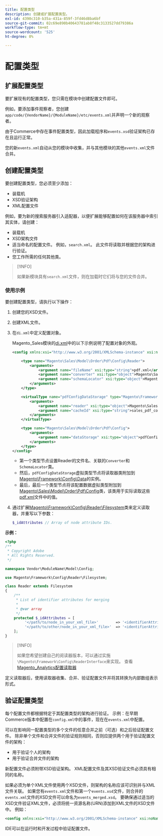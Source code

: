 ```yaml
---
title: 配置类型
description: 创建或扩展配置类型。
exl-id: 4390c310-b35a-431a-859f-3fd46d8ba6bf
source-git-commit: 02c69e890b40643781ab8f48c3133527dd79386a
workflow-type: tm+mt
source-wordcount: '525'
ht-degree: 0%

---
```


# 配置类型

## 扩展配置类型

要扩展现有的配置类型，您只需在模块中创建配置文件即可。

例如，要添加事件观察者，您创建`app/code/{VendorName}/{ModuleName}/etc/events.xml`并声明一个新的观察者。

由于Commerce中存在事件配置类型，因此加载程序和`events.xsd`验证架构已存在且运行正常。

您的新`events.xml`自动从您的模块中收集，并与其他模块的其他`events.xml`文件合并。

## 创建配置类型

要创建配置类型，您必须至少添加：

- 装载机
- XSD验证架构
- XML配置文件

例如，要为新的搜索服务器引入适配器，以便扩展能够配置如何在该服务器中索引其实体，请创建：

- 装载机
- XSD架构文件
- 适当命名的配置文件。 例如，`search.xml`。 此文件将读取并根据您的架构进行验证。
- 您工作所需的任何其他类。

>[!INFO]
>
>如果新模块具有`search.xml`文件，则在加载时它们将与您的文件合并。

### 使用示例

要创建配置类型，请执行以下操作：

1. 创建您的XSD文件。
1. 创建XML文件。
1. 在`di.xml`中定义配置对象。

   Magento_Sales模块的[di.xml](https://github.com/magento/magento2/blob/2.4/app/code/Magento/Sales/etc/di.xml)中的以下示例说明了配置对象的外观。

   ```xml
   <config xmlns:xsi="http://www.w3.org/2001/XMLSchema-instance" xsi:noNamespaceSchemaLocation="urn:magento:framework:ObjectManager/etc/config.xsd">
   
       <type name="Magento\Sales\Model\Order\Pdf\Config\Reader">
           <arguments>
               <argument name="fileName" xsi:type="string">pdf.xml</argument>
               <argument name="converter" xsi:type="object">Magento\Sales\Model\Order\Pdf\Config\Converter</argument>
               <argument name="schemaLocator" xsi:type="object">Magento\Sales\Model\Order\Pdf\Config\SchemaLocator</argument>
           </arguments>
       </type>
   
       <virtualType name="pdfConfigDataStorage" type="Magento\Framework\Config\Data">
           <arguments>
               <argument name="reader" xsi:type="object">Magento\Sales\Model\Order\Pdf\Config\Reader</argument>
               <argument name="cacheId" xsi:type="string">sales_pdf_config</argument>
           </arguments>
       </virtualType>
   
       <type name="Magento\Sales\Model\Order\Pdf\Config">
           <arguments>
               <argument name="dataStorage" xsi:type="object">pdfConfigDataStorage</argument>
           </arguments>
       </type>
   </config>
   ```

   - 第一个类型节点设置Reader的文件名、关联的`Converter`和`SchemaLocator`类。
   - 然后，`pdfConfigDataStorage`虚拟类型节点将读取器类附加到[Magento\Framework\Config\Data](https://github.com/magento/magento2/blob/2.4/lib/internal/Magento/Framework/Config/Data.php)的实例。
   - 最后，最后一个类型节点将该配置数据虚拟类型附加到[Magento\Sales\Model\Order\Pdf\Config](https://github.com/magento/magento2/blob/2.4/app/code/Magento/Sales/Model/Order/Pdf/Config.php)类，该类用于实际读取这些[pdf.xml](https://github.com/magento/magento2/blob/2.4/app/code/Magento/Sales/etc/pdf.xml)文件中的值。

1. 通过扩展[Magento\Framework\Config\Reader\Filesystem](https://github.com/magento/magento2/blob/2.4/lib/internal/Magento/Framework/Config/Reader/Filesystem.php)类来定义读取器，并重写以下参数：

   ```php
   $_idAttributes // Array of node attribute IDs.
   ```

**示例：**

```php
<?php
/**
 * Copyright Adobe
 * All Rights Reserved.
 */

namespace Vendor\ModuleName\Model\Config;

use Magento\Framework\Config\Reader\Filesystem;

class Reader extends Filesystem
{
    /**
     * List of identifier attributes for merging
     *
     * @var array
     */
    protected $_idAttributes = [
         '</path/to/node_in_your_xml_file>'        => '<identifierAttributeName>',
         '</path/to/other/node_in_your_xml_file>'  => '<identifierAttributeName>',
    ];
}
```

>[!INFO]
>
>如果您希望创建自己的阅读器版本，可以通过实施`\Magento\Framework\Config\ReaderInterface`来实现。 查看[Magento_Analytics配置读取器](https://github.com/magento/magento2/blob/2.4/app/code/Magento/Analytics/ReportXml/Config/Reader.php)

定义读取器后，使用读取器收集、合并、验证配置文件并将其转换为内部数组表示形式。

## 验证配置类型

每个配置文件都根据特定于其配置类型的架构进行验证。 示例：在早期Commerce版本中配置在`config.xml`中的事件，现在在`events.xml`中配置。

可以在影响同一配置类型的多个文件的任意合并之前（可选）和之后验证配置文件。 除非单个文件和合并文件的验证规则相同，否则应提供两个用于验证配置文件的架构：

- 用于验证个人的架构
- 用于验证合并文件的架构

新配置文件必须附带XSD验证架构。 XML配置文件及其XSD验证文件必须具有相同的名称。

如果必须为单个XML文件使用两个XSD文件，则架构的名称应该可识别并与XML文件关联。
如果您有`events.xml`文件和第一个`events.xsd`文件，则合并的`events.xml`文件的XSD文件可以命名为`events_merged.xsd`。
要确保通过适当的XSD文件验证XML文件，必须将统一资源名称(URN)添加到XML文件的XSD文件中。 例如：

```xml
<config xmlns:xsi="http://www.w3.org/2001/XMLSchema-instance" xsi:noNamespaceSchemaLocation="urn:magento:framework:ObjectManager:etc/config.xsd">
```

IDE可以在运行时和开发过程中验证配置文件。
